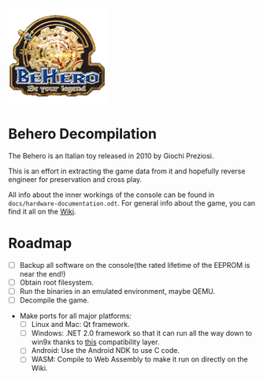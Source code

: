![Logo](docs/logo.png)
# Behero Decompilation
The Behero is an Italian toy released in 2010 by Giochi Preziosi. 

This is an effort in extracting the game data from it and hopefully reverse engineer for preservation and cross play.

All info about the inner workings of the console can be found in `docs/hardware-documentation.odt`.
For general info about the game, you can find it all on the [Wiki](https://the007who.github.io/behero-decomp/).
# Roadmap
- [ ] Backup all software on the console(the rated lifetime of the EEPROM is near the end!)
- [ ] Obtain root filesystem.
- [ ] Run the binaries in an emulated environment, maybe QEMU.
- [ ] Decompile the game.
- Make ports for all major platforms:
    - [ ] Linux and Mac: Qt framework.
    - [ ] Windows: .NET 2.0 framework so that it can run all the way down to win9x thanks to [this](https://github.com/itsmattkc/dotnet9x) compatibility layer.
    - [ ] Android: Use the Android NDK to use C code.
    - [ ] WASM: Compile to Web Assembly to make it run on directly on the Wiki.